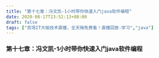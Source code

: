 ```yaml
---
title: "第十七章：冯文凯-1小时带你快速入门java软件编程"
date: 2020-08-17T23:52:13+08:00
draft: false
tags: ["百场IT大咖技术直播，全天候免费看！直播回放-学习","java"]
---
```



### 第十七章：冯文凯-1小时带你快速入门java软件编程